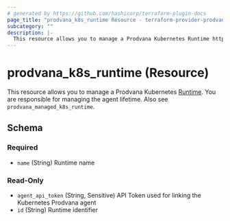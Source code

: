 ```yaml
---
# generated by https://github.com/hashicorp/terraform-plugin-docs
page_title: "prodvana_k8s_runtime Resource - terraform-provider-prodvana"
subcategory: ""
description: |-
  This resource allows you to manage a Prodvana Kubernetes Runtime https://docs.prodvana.io/docs/prodvana-concepts#runtime. You are responsible for managing the agent lifetime. Also see prodvana_managed_k8s_runtime.
---
```


# prodvana_k8s_runtime (Resource)

This resource allows you to manage a Prodvana Kubernetes [Runtime](https://docs.prodvana.io/docs/prodvana-concepts#runtime). You are responsible for managing the agent lifetime. Also see `prodvana_managed_k8s_runtime`.



<!-- schema generated by tfplugindocs -->
## Schema

### Required

- `name` (String) Runtime name

### Read-Only

- `agent_api_token` (String, Sensitive) API Token used for linking the Kubernetes Prodvana agent
- `id` (String) Runtime identifier


